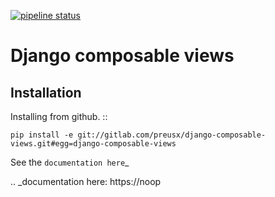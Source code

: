 [![pipeline status](https://gitlab.com/preusx/django-composable-views/badges/master/pipeline.svg)](https://gitlab.com/preusx/django-composable-views/commits/master)


# Django composable views


## Installation

Installing from github. ::

    pip install -e git://gitlab.com/preusx/django-composable-views.git#egg=django-composable-views


See the `documentation here`_

.. _documentation here: https://noop
